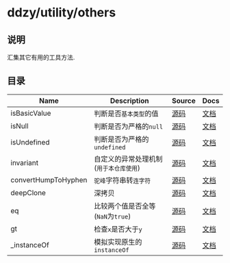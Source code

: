 # ddzy/utility/others

## 说明

汇集其它有用的工具方法.

## 目录

| Name                | Description                            | Source                                 | Docs                                                                                               |
| ------------------- | -------------------------------------- | -------------------------------------- | -------------------------------------------------------------------------------------------------- |
| isBasicValue        | 判断是否`基本类型`的值                 | [源码](./isBasicValue/index.ts)        | [文档](https://ddzy.gitbook.io/ts-utility-plugins-docs/utility/utility-others/isbasicvalue)        |
| isNull              | 判断是否为严格的`null`                 | [源码](./isNull/index.ts)              | [文档](https://ddzy.gitbook.io/ts-utility-plugins-docs/utility/utility-others/isnull)              |
| isUndefined         | 判断是否为严格的`undefined`            | [源码](./isUndefined/index.ts)         | [文档](https://ddzy.gitbook.io/ts-utility-plugins-docs/utility/utility-others/isundefined)         |
| invariant           | 自定义的异常处理机制(`用于本仓库使用`) | [源码](./invariant/index.ts)           | [文档](https://ddzy.gitbook.io/ts-utility-plugins-docs/utility/utility-others/invariant)           |
| convertHumpToHyphen | `驼峰`字符串转`连字符`                 | [源码](./convertHumpToHyphen/index.ts) | [文档](https://ddzy.gitbook.io/ts-utility-plugins-docs/utility/utility-others/converthumptohyphen) |
| deepClone           | 深拷贝                                 | [源码](./deepClone/index.ts)           | [文档](https://ddzy.gitbook.io/ts-utility-plugins-docs/utility/utility-others/deepclone)           |
| eq                  | 比较两个值是否全等(`NaN`为`true`)      | [源码](./eq/index.ts)                  | [文档](https://ddzy.gitbook.io/ts-utility-plugins-docs/utility/utility-others/eq)                  |
| gt                  | 检查`x`是否大于`y`                     | [源码](./gt/index.ts)                  | [文档](https://ddzy.gitbook.io/ts-utility-plugins-docs/utility/utility-others/gt)                  |
| _instanceOf         | 模拟实现原生的`instanceOf`             | [源码](./_instanceOf/index.ts)         | [文档](https://ddzy.gitbook.io/ts-utility-plugins-docs/utility/utility-others/_instanceOf)         |